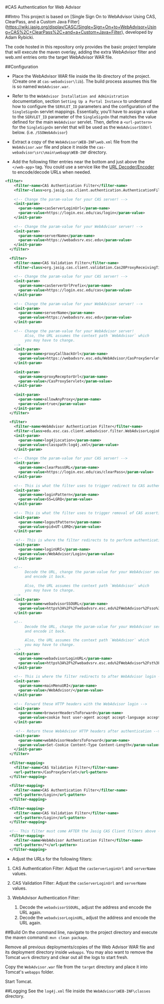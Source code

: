  #CAS Authentication for Web Advisor

##Intro
This project is based on [Single Sign On to WebAdvisor Using CAS, ClearPass, and a Custom Java Filter]
(https://wiki.jasig.org/display/CASC/Single+Sign+On+to+WebAdvisor+Using+CAS%2C+ClearPass%2C+and+a+Custom+Java+Filter), 
developed by Adam Rybicki. 

The code hosted in this repository only provides the basic project template that will execute the maven 
overlay, adding the extra WebAdvisor filter and web.xml entries onto the target WebAdvisor WAR file. 

##Configuration
* Place the WebAdvisor WAR file inside the lib directory of the project. (Create one at `cas-webadvisor\lib`).
The build process assumes this file is so named `WebAdvisor.war`. 

* Refer to the `WebAdvisor Installation and Administration` documentation, section `Setting Up a Portal Instance` 
to understand how to configure the `SERVLET_ID` parameters and the configuration of the `SingleSignOn` 
servlet mappings. Essentially, you'll have to assign a value to the `SERVLET_ID` parameter of the `SingleSignOn` 
that matches the value defined for the main `WebAdvisor` servlet. Then, define a `<url-pattern>` for the `SingleSignOn` 
servlet that will be used as the `WebAdvisorSSOUrl` below. (i.e. `/SSOWebAdvisor`)

* Extract a copy of the `WebAdvisor\WEB-INF\web.xml` file from the `WebAdvisor.war` file and place it inside the 
`cas-webadvisor\src\main\webapp\WEB-INF` directory. 

* Add the following filter entries near the bottom and just above the `</web-app>` tag. You could use a service like the
[URL Decoder/Encoder](http://meyerweb.com/eric/tools/dencoder/) to encode/decode URLs when needed.

```xml
<filter>
    <filter-name>CAS Authentication Filter</filter-name>
    <filter-class>org.jasig.cas.client.authentication.AuthenticationFilter</filter-class>
    
    <!-- Change the param-value for your CAS server! -->
    <init-param>
      <param-name>casServerLoginUrl</param-name>
      <param-value>https://login.esc.edu/cas/login</param-value>
    </init-param>
    
    <!-- Change the param-value for your WebAdvisor server! -->
    <init-param>
      <param-name>serverName</param-name>
      <param-value>https://webadvsrv.esc.edu</param-value>
    </init-param>
  </filter>
   
  <filter>
    <filter-name>CAS Validation Filter</filter-name>
    <filter-class>org.jasig.cas.client.validation.Cas20ProxyReceivingTicketValidationFilter</filter-class>
    
    <!-- Change the param-value for your CAS server! -->
    <init-param>
      <param-name>casServerUrlPrefix</param-name>
      <param-value>https://login.esc.edu/cas</param-value>
    </init-param>
    
    <!-- Change the param-value for your WebAdvisor server! -->
    <init-param>
      <param-name>serverName</param-name>
      <param-value>https://webadvsrv.esc.edu</param-value>
    </init-param>
    
    <!-- Change the param-value for your WebAdvisor server! 
         Also, the URL assumes the context path `WebAdvisor` which
         you may have to change.
    -->
    <init-param>
      <param-name>proxyCallbackUrl</param-name>
      <param-value>https://webadvsrv.esc.edu/WebAdvisor/CasProxyServlet</param-value>
    </init-param>
    
    <init-param>
      <param-name>proxyReceptorUrl</param-name>
      <param-value>/CasProxyServlet</param-value>
    </init-param>
    
    <init-param>
      <param-name>allowAnyProxy</param-name>
      <param-value>true</param-value>
    </init-param>
  </filter>
   
  <filter>
    <filter-name>WebAdvisor Authentication Filter</filter-name>
    <filter-class>edu.esc.cas.client.webadvisor.filter.WebAdvisorLoginFilter</filter-class>
    <init-param>
      <param-name>log4jLocation</param-name>
      <param-value>classpath:log4j.xml</param-value>
    </init-param>
    
    <!-- Change the param-value for your CAS server! -->
    <init-param>
      <param-name>clearPassURL</param-name>
      <param-value>https://login.esc.edu/cas/clearPass</param-value>
    </init-param>
    
    <!-- This is what the filter uses to trigger redirect to CAS authentication -->
    <init-param>
      <param-name>loginPattern</param-name>
      <param-value>SS=LGRQ</param-value>  
    </init-param>
    
    <!-- This is what the filter uses to trigger removal of CAS assertion -->
    <init-param>
      <param-name>logoutPattern</param-name>
      <param-value>pid=UT-LORQ</param-value>  
    </init-param>
    
     <!-- This is where the filter redirects to to perform authentication -->
    <init-param>
      <param-name>loginURI</param-name>
      <param-value>/WebAdvisor/Login</param-value> 
    </init-param>
    
    <!-- 
         Decode the URL, change the param-value for your WebAdvisor server!
         and encode it back. 
         
         Also, the URL assumes the context path `WebAdvisor` which
         you may have to change.
    -->
    <init-param>
      <param-name>webadvisorSSOURL</param-name>
      <param-value>https%3A%2F%2Fwebadvsrv.esc.edu%2FWebAdvisor%2Fsso%3FCONSTITUENCY%3DWBST%26type%3DP%26pid%3DST-XWESTGRADE</param-value>  <!-- This is the endpoint to which the request for user's SSO token will be sent -->
    </init-param>
    
    <!-- 
         Decode the URL, change the param-value for your WebAdvisor server!
         and encode it back. 
         
         Also, the URL assumes the context path `WebAdvisor` which
         you may have to change.
    -->
    <init-param>
      <param-name>webadvisorLoginURL</param-name>
      <param-value>https%3A%2F%2Fwebadvsrv.esc.edu%2FWebAdvisor%2Fst%3FCONSTITUENCY%3DWBST%26type%3DP%26pid%3DST-XWESTGRADE</param-value>  <!-- This is where the SSO token will be sent for authentication -->
    </init-param>
    
    <!-- This is where the filter redirects to after WebAdvisor login -->
    <init-param>
      <param-name>mainMenuURI</param-name>
      <param-value>/WebAdvisor/</param-value>  
    </init-param>
    
    <!-- Forward these HTTP headers with the WebAdvisor login -->
    <init-param>
      <param-name>browserHeadersToForward</param-name>  
      <param-value>cookie host user-agent accept accept-language accept-encoding accept-charset</param-value>
    </init-param>
    
     <!-- Return these WebAdvisor HTTP headers after authentication -->
    <init-param>
      <param-name>webAdvisorHeadersToForward</param-name> 
      <param-value>Set-Cookie Content-Type Content-Length</param-value>
    </init-param>
  </filter>
   
  <filter-mapping>
    <filter-name>CAS Validation Filter</filter-name>
    <url-pattern>/CasProxyServlet</url-pattern>
  </filter-mapping>
 
  <filter-mapping>
    <filter-name>CAS Authentication Filter</filter-name>
    <url-pattern>/Login</url-pattern>
  </filter-mapping>
   
  <filter-mapping>
    <filter-name>CAS Validation Filter</filter-name>
    <url-pattern>/Login</url-pattern>
  </filter-mapping>
   
  <!-- This filter must come AFTER the Jasig CAS Client filters above --> 
  <filter-mapping>
    <filter-name>WebAdvisor Authentication Filter</filter-name>  
    <url-pattern>/*</url-pattern>
  </filter-mapping>

```

* Adjust the URLs for the following filters:

1. CAS Authentication Filter: Adjust the `casServerLoginUrl` and `serverName` values.

2. CAS Validation Filter: Adjust the `casServerLoginUrl` and `serverName` values.

3. WebAdvisor Authentication Filter: 
    1. Decode the `webadvisorSSOURL`, adjust the address and encode the URL again.
    2. Decode the `webadvisorLoginURL`, adjust the address and encode the URL again.


##Build
On the command line, navigate to the project directory and execute the maven command: `mvn clean package`.

Remove all previous deployments/copies of the Web Advisor WAR file and its deployment directory inside `webapps`. You
may also want to remove the Tomcat `work` directory and clear out all the logs to start fresh. 

Copy the `WebAdvisor.war` file from the `target` directory and place it into Tomcat's `webapps` folder.

Start Tomcat. 

##Logging
See the `log4j.xml` file inside the  `WebAdvisor\WEB-INF\classes` directory.

